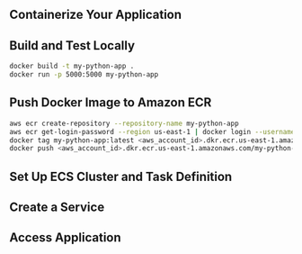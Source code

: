 ## Containerize Your Application
## Build and Test Locally
```bash
docker build -t my-python-app .
docker run -p 5000:5000 my-python-app
```

## Push Docker Image to Amazon ECR
```bash
aws ecr create-repository --repository-name my-python-app
aws ecr get-login-password --region us-east-1 | docker login --username AWS --password-stdin <aws_account_id>.dkr.ecr.us-east-1.amazonaws.com
docker tag my-python-app:latest <aws_account_id>.dkr.ecr.us-east-1.amazonaws.com/my-python-app:latest
docker push <aws_account_id>.dkr.ecr.us-east-1.amazonaws.com/my-python-app:latest
```

## Set Up ECS Cluster and Task Definition

## Create a Service

## Access Application

